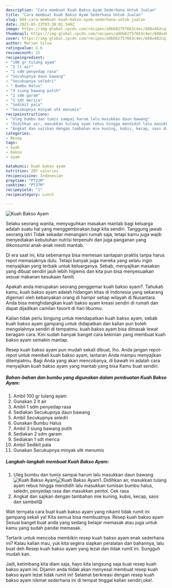 ```yaml
---
description: "Cara membuat Kuah Bakso Ayam Sederhana Untuk Jualan"
title: "Cara membuat Kuah Bakso Ayam Sederhana Untuk Jualan"
slug: 664-cara-membuat-kuah-bakso-ayam-sederhana-untuk-jualan
date: 2021-05-23T03:38:01.546Z
image: https://img-global.cpcdn.com/recipes/a9bb62757663c4ec/680x482cq70/kuah-bakso-ayam-foto-resep-utama.jpg
thumbnail: https://img-global.cpcdn.com/recipes/a9bb62757663c4ec/680x482cq70/kuah-bakso-ayam-foto-resep-utama.jpg
cover: https://img-global.cpcdn.com/recipes/a9bb62757663c4ec/680x482cq70/kuah-bakso-ayam-foto-resep-utama.jpg
author: Marion Silva
ratingvalue: 4.6
reviewcount: 15
recipeingredient:
- "100 gr tulang ayam"
- "2 lt air"
- "1 sdm penyedap rasa"
- "Secukupnya daun bawang"
- "Secukupnya seledri"
- " Bumbu Halus"
- "3 siung bawang putih"
- "2 sdm garam"
- "1 sdt merica"
- "Sedikit pala"
- "Secukupnya minyak utk menumis"
recipeinstructions:
- "Uleg bumbu dan tumis sampai harum lalu masukkan daun bawang"
- "Didihkan air, masukkan tulang ayam rebus hingga mendidih lalu masukkan tumisan bumbu halus, seledri, penyedap rasa dan masukkan pentol. Cek rasa"
- "Angkat dan sajikan dengan tambahan mie kuning, kubis, kecap, saos dan sambel😋"
categories:
- Resep
tags:
- kuah
- bakso
- ayam

katakunci: kuah bakso ayam 
nutrition: 207 calories
recipecuisine: Indonesian
preptime: "PT22M"
cooktime: "PT37M"
recipeyield: "1"
recipecategory: Lunch

---
```



![Kuah Bakso Ayam](https://img-global.cpcdn.com/recipes/a9bb62757663c4ec/680x482cq70/kuah-bakso-ayam-foto-resep-utama.jpg)

Selaku seorang wanita, menyuguhkan masakan mantab bagi keluarga adalah suatu hal yang menggembirakan bagi kita sendiri. Tanggung jawab seorang istri Tidak sekadar menangani rumah saja, tetapi kamu juga wajib menyediakan kebutuhan nutrisi terpenuhi dan juga panganan yang dikonsumsi anak-anak mesti mantab.

Di era  saat ini, kita sebenarnya bisa memesan santapan praktis tanpa harus repot memasaknya dulu. Tetapi banyak juga mereka yang selalu ingin menyajikan yang terbaik untuk keluarganya. Sebab, menyajikan masakan yang dibuat sendiri jauh lebih higienis dan kita pun bisa menyesuaikan sesuai makanan kesukaan famili. 



Apakah anda merupakan seorang penggemar kuah bakso ayam?. Tahukah kamu, kuah bakso ayam adalah hidangan khas di Indonesia yang sekarang digemari oleh kebanyakan orang di hampir setiap wilayah di Nusantara. Anda bisa menghidangkan kuah bakso ayam kreasi sendiri di rumah dan dapat dijadikan camilan favorit di hari liburmu.

Kalian tidak perlu bingung untuk mendapatkan kuah bakso ayam, sebab kuah bakso ayam gampang untuk didapatkan dan kalian pun boleh mengolahnya sendiri di tempatmu. kuah bakso ayam bisa dimasak lewat beragam cara. Kini sudah banyak banget cara kekinian yang membuat kuah bakso ayam semakin mantap.

Resep kuah bakso ayam pun mudah sekali dibuat, lho. Anda jangan repot-repot untuk membeli kuah bakso ayam, lantaran Anda mampu menyajikan ditempatmu. Bagi Anda yang akan mencobanya, di bawah ini adalah cara menyajikan kuah bakso ayam yang mantab yang bisa Kamu buat sendiri.

<!--inarticleads1-->

##### Bahan-bahan dan bumbu yang digunakan dalam pembuatan Kuah Bakso Ayam:

1. Ambil 100 gr tulang ayam
1. Gunakan 2 lt air
1. Ambil 1 sdm penyedap rasa
1. Sediakan Secukupnya daun bawang
1. Ambil Secukupnya seledri
1. Gunakan  Bumbu Halus
1. Ambil 3 siung bawang putih
1. Sediakan 2 sdm garam
1. Sediakan 1 sdt merica
1. Ambil Sedikit pala
1. Gunakan Secukupnya minyak utk menumis




<!--inarticleads2-->

##### Langkah-langkah membuat Kuah Bakso Ayam:

1. Uleg bumbu dan tumis sampai harum lalu masukkan daun bawang
<img src="https://img-global.cpcdn.com/steps/9873260bafa082c0/160x128cq70/kuah-bakso-ayam-langkah-memasak-1-foto.jpg" alt="Kuah Bakso Ayam"><img src="https://img-global.cpcdn.com/steps/1af844ca451e1217/160x128cq70/kuah-bakso-ayam-langkah-memasak-1-foto.jpg" alt="Kuah Bakso Ayam">1. Didihkan air, masukkan tulang ayam rebus hingga mendidih lalu masukkan tumisan bumbu halus, seledri, penyedap rasa dan masukkan pentol. Cek rasa
1. Angkat dan sajikan dengan tambahan mie kuning, kubis, kecap, saos dan sambel😋




Wah ternyata cara buat kuah bakso ayam yang nikamt tidak rumit ini gampang sekali ya! Kita semua bisa membuatnya. Resep kuah bakso ayam Sesuai banget buat anda yang sedang belajar memasak atau juga untuk kamu yang sudah pandai memasak.

Tertarik untuk mencoba membikin resep kuah bakso ayam enak sederhana ini? Kalau kalian mau, yuk kita segera siapkan peralatan dan bahannya, lalu buat deh Resep kuah bakso ayam yang lezat dan tidak rumit ini. Sungguh mudah kan. 

Jadi, ketimbang kita diam saja, hayo kita langsung saja buat resep kuah bakso ayam ini. Dijamin anda tiidak akan menyesal membuat resep kuah bakso ayam lezat tidak rumit ini! Selamat berkreasi dengan resep kuah bakso ayam nikmat sederhana ini di tempat tinggal kalian sendiri,oke!.

